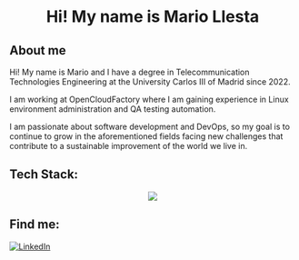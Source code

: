 <h1 align="center">Hi! My name is Mario Llesta </h1>
<p align="center"> </p>


## About me

Hi! My name is Mario and I have a degree in Telecommunication Technologies Engineering at the University Carlos III of Madrid since 2022.

I am working at OpenCloudFactory where I am gaining experience in Linux environment administration and QA testing automation.

I am passionate about software development and DevOps, so my goal is to continue to grow in the aforementioned fields facing new challenges that contribute to a sustainable improvement of the world we live in.

##
## Tech Stack:

<p align="center">
  <a href="#">
    <img src="https://skillicons.dev/icons?i=python,fastapi,javascript,react,tailwind,postgresql,linux,ansible,docker&theme=light"/>
  </a>
</p>

##
## Find me:
[![LinkedIn](https://img.shields.io/badge/LinkedIn-Mario_Llesta-0A66C2?style=for-the-badge&logo=linkedin&logoColor=white&labelColor=101010)](https://www.linkedin.com/in/mario-llesta)
